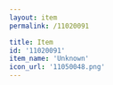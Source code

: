 ```yaml
---
layout: item
permalink: /11020091

title: Item
id: '11020091'
item_name: 'Unknown'
icon_url: '11050048.png'
---
```

